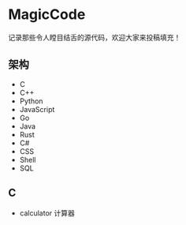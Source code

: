 # MagicCode
记录那些令人瞠目结舌的源代码，欢迎大家来投稿填充！

## 架构
* C
* C++
* Python
* JavaScript
* Go
* Java
* Rust
* C#
* CSS
* Shell
* SQL

## C
* calculator 计算器
